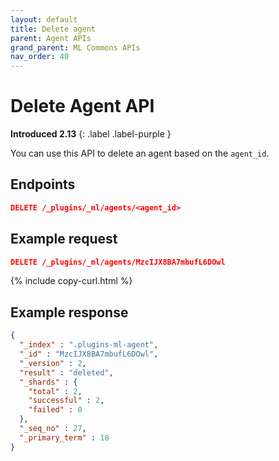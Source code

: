 ```yaml
---
layout: default
title: Delete agent
parent: Agent APIs
grand_parent: ML Commons APIs
nav_order: 40
---
```


# Delete Agent API
**Introduced 2.13**
{: .label .label-purple }

You can use this API to delete an agent based on the `agent_id`.

## Endpoints

```json
DELETE /_plugins/_ml/agents/<agent_id>
```

## Example request

```json
DELETE /_plugins/_ml/agents/MzcIJX8BA7mbufL6DOwl
```
{% include copy-curl.html %}

## Example response

```json
{
  "_index" : ".plugins-ml-agent",
  "_id" : "MzcIJX8BA7mbufL6DOwl",
  "_version" : 2,
  "result" : "deleted",
  "_shards" : {
    "total" : 2,
    "successful" : 2,
    "failed" : 0
  },
  "_seq_no" : 27,
  "_primary_term" : 18
}
```